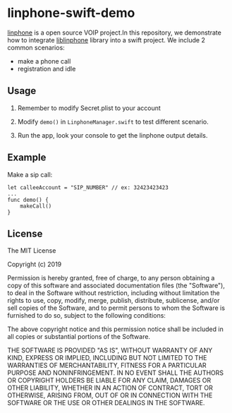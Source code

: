 # linphone-swift-demo

[linphone](https://www.linphone.org/) is a open source VOIP project.In this repository, we demonstrate how to integrate [liblinphone](http://www.linphone.org/technical-corner/liblinphone/overview) library into a swift project. We include 2 common scenarios:

- make a phone call
- registration and idle 

## Usage

1. Remember to modify Secret.plist to your account

2. Modify `demo()` in `LinphoneManager.swift` to test different scenario. 
        
3. Run the app, look your console to get the linphone output details.

## Example 

Make a sip call:

    let calleeAccount = "SIP_NUMBER" // ex: 32423423423
    ...
    func demo() {
        makeCall()
    }   
         
## License

The MIT License

Copyright (c) 2019

Permission is hereby granted, free of charge, to any person obtaining a copy
of this software and associated documentation files (the "Software"), to deal
in the Software without restriction, including without limitation the rights
to use, copy, modify, merge, publish, distribute, sublicense, and/or sell
copies of the Software, and to permit persons to whom the Software is
furnished to do so, subject to the following conditions:

The above copyright notice and this permission notice shall be included in
all copies or substantial portions of the Software.

THE SOFTWARE IS PROVIDED "AS IS", WITHOUT WARRANTY OF ANY KIND, EXPRESS OR
IMPLIED, INCLUDING BUT NOT LIMITED TO THE WARRANTIES OF MERCHANTABILITY,
FITNESS FOR A PARTICULAR PURPOSE AND NONINFRINGEMENT. IN NO EVENT SHALL THE
AUTHORS OR COPYRIGHT HOLDERS BE LIABLE FOR ANY CLAIM, DAMAGES OR OTHER
LIABILITY, WHETHER IN AN ACTION OF CONTRACT, TORT OR OTHERWISE, ARISING FROM,
OUT OF OR IN CONNECTION WITH THE SOFTWARE OR THE USE OR OTHER DEALINGS IN
THE SOFTWARE.
